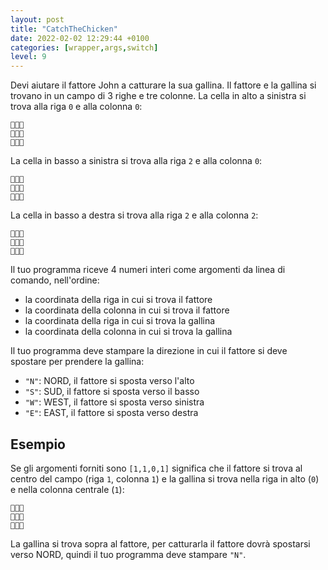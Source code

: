```yaml
---
layout: post
title: "CatchTheChicken"
date: 2022-02-02 12:29:44 +0100
categories: [wrapper,args,switch]
level: 9
---
```


Devi aiutare il fattore John a catturare la sua gallina. Il fattore e la gallina si trovano in un campo di 3 righe e tre colonne. La cella in alto a sinistra si trova alla riga `0` e alla colonna `0`:

```
👷🍃🍃
🍃🍃🍃
🍃🍃🍃
```

La cella in basso a sinistra si trova alla riga `2` e alla colonna `0`:

```
🍃🍃🍃
🍃🍃🍃
👷🍃🍃
```
La cella in basso a destra si trova alla riga `2` e alla colonna `2`:

```
🍃🍃🍃
🍃🍃🍃
🍃🍃👷
```

Il tuo programma riceve 4 numeri interi come argomenti da linea di comando, nell'ordine:

- la coordinata della riga in cui si trova il fattore
- la coordinata della colonna in cui si trova il fattore
- la coordinata della riga in cui si trova la gallina
- la coordinata della colonna in cui si trova la gallina


Il tuo programma deve stampare la direzione in cui il fattore si deve spostare per prendere la gallina:

- `"N"`: NORD, il fattore si sposta verso l'alto
- `"S"`: SUD, il fattore si sposta verso il basso
- `"W"`: WEST, il fattore si sposta verso sinistra
- `"E"`: EAST, il fattore si sposta verso destra

## Esempio

Se gli argomenti forniti sono `[1,1,0,1]` significa che il fattore si trova al centro del campo (riga `1`, colonna `1`) e la gallina si trova nella riga in alto (`0`) e nella colonna centrale (`1`):

```
🍃🐔🍃
🍃👷🍃
🍃🍃🍃
```

La gallina si trova sopra al fattore, per catturarla il fattore dovrà spostarsi verso NORD, quindi il tuo programma deve stampare `"N"`.

